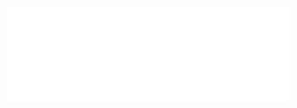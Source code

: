 <picture>
    <source media="(prefers-color-scheme: dark)" srcset="images/site-logo-light.png">
    <source media="(prefers-color-scheme: light)" srcset="images/site-logo-dark.png">
    <img alt="Stancona" src="images/site-logo-light.png">
</picture>


